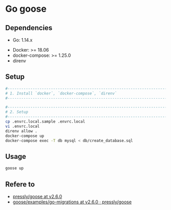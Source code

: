 # Go goose

## Dependencies

* Go: 1.14.x
- Docker: >= 18.06
- docker-compose: >= 1.25.0
- direnv

## Setup

```sh
#------------------------------------------------------------------------------
# 1. Install `docker`, `docker-compose`, `direnv`
#------------------------------------------------------------------------------

#------------------------------------------------------------------------------
# 2. Setup
#------------------------------------------------------------------------------
cp .envrc.local.sample .envrc.local
vi .envrc.local
direnv allow .
docker-compose up
docker-compose exec -T db mysql < db/create_database.sql
```

## Usage

```sh
goose up
```

## Refere to

- [pressly/goose at v2.6.0](https://github.com/pressly/goose/tree/v2.6.0)
- [goose/examples/go-migrations at v2.6.0 · pressly/goose](https://github.com/pressly/goose/tree/v2.6.0/examples/go-migrations)
